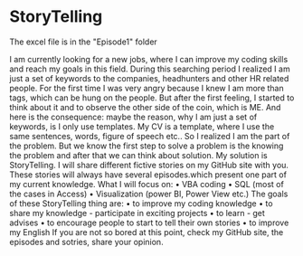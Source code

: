 # StoryTelling
The excel file is in the "Episode1" folder

I am currently looking for a new jobs, where I can improve my coding skills and reach my goals in this field. During this searching period I realized I am just a set of keywords to the companies, headhunters and other HR related people. For the first time I was very angry because I knew I am more than tags, which can be hung on the people. But after the first feeling, I started to think about it and to observe the other side of the coin, which is ME. And here is the consequence: maybe the reason, why I am just a set of keywords, is I only use templates. My CV is a template, where I use the same sentences, words, figure of speech etc.. So I realized I am the part of the problem. But we know the first step to solve a problem is the knowing the problem and after that we can think about solution. My solution is StoryTelling.
I will share different fictive stories on my GitHub site with you. These stories  will always have several episodes.which present one part of my current knowledge. What I will focus on:
  •	VBA coding
  •	SQL (most of the cases in Access)
  •	Visualization (power BI, Power View etc.)
The goals of these StoryTelling thing are:
  •	to improve my coding knowledge
  •	to share my knowledge - participate in exciting projects
  •	to learn - get advises
  •	to encourage people to start to tell their own stories 
  •	to improve my English
If you are not so bored at this point,  check my GitHub site, the episodes and sotries, share your opinion.


